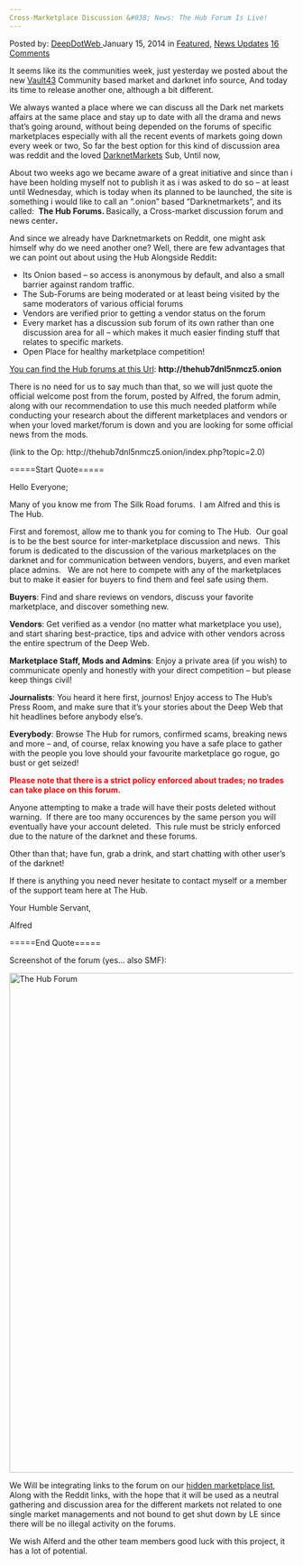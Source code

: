```yaml
---
Cross-Marketplace Discussion &#038; News: The Hub Forum Is Live!
---
```

<article class="post-listing post-3444 post type-post status-publish format-standard has-post-thumbnail hentry  tag-forums tag-hub tag-meet">
    <div class="post-inner">
        <span>Posted by: <a href="https://www.deepdotweb.com/author/admin/" title="">DeepDotWeb </a></span>
    <span>January 15, 2014</span>
    <span>in <a href="https://www.deepdotweb.com/category/deepdot-news/" rel="category tag">Featured</a>, <a href="https://www.deepdotweb.com/category/news-updates/" rel="category tag">News Updates</a></span>
    <span><a href="https://www.deepdotweb.com/2014/01/15/cross-marketplace-discussion-news-the-hub-forum-is-live/#comments">16 Comments</a></span>
    </p>
    <div class="clear"></div>
    <div class="entry">
    <p>It seems like its the communities week, just yesterday we posted about the new <a href="http://www.deepdotweb.com/2014/01/14/meet-the-vault-43/">Vault43</a> Community based market and darknet info source, And today its time to release another one, although a bit different.</p>
    <p>We always wanted a place where we can discuss all the Dark net markets affairs at the same place and stay up to date with all the drama and news that&#8217;s going around, without being depended on the forums of specific marketplaces especially with all the recent events of markets going down every week or two, So far the best option for this kind of discussion area was reddit and the loved <a href="http://www.reddit.com/r/DarkNetMarkets" target="_blank">DarknetMarkets</a> Sub, Until now,</p>
    <p>About two weeks ago we became aware of a great initiative and since than i have been holding myself not to publish it as i was asked to do so &#8211; at least until Wednesday, which is today when its planned to be launched, the site is something i would like to call an &#8220;.onion&#8221; based &#8220;Darknetmarkets&#8221;, and its called:  <strong>The Hub Forums. </strong>Basically, a Cross-market discussion forum and news center<strong>.</strong></p>
    <p>And since we already have Darknetmarkets on Reddit, one might ask himself why do we need another one? Well, there are few advantages that we can point out about using the Hub Alongside Reddit<strong>:<br/>
    </strong></p>
    <ul>
    <li>Its Onion based &#8211; so access is anonymous by default, and also a small barrier against random traffic.</li>
    <li>The Sub-Forums are being moderated or at least being visited by the same moderators of various official forums</li>
    <li>Vendors are verified prior to getting a vendor status on the forum</li>
    <li>Every market has a discussion sub forum of its own rather than one discussion area for all &#8211; which makes it much easier finding stuff that relates to specific markets.</li>
    <li>Open Place for healthy marketplace competition!</li>
    </ul>
    <p><span style="text-decoration: underline;">You can find the Hub forums at this Url</span>: <strong>http://thehub7dnl5nmcz5.onion</strong></p>
    <p>There is no need for us to say much than that, so we will just quote the official welcome post from the forum, posted by Alfred, the forum admin, along with our recommendation to use this much needed platform while conducting your research about the different marketplaces and vendors or when your loved market/forum is down and you are looking for some official news from the mods.</p>
    <p>(link to the Op: http://thehub7dnl5nmcz5.onion/index.php?topic=2.0)</p>
    <p>=====Start Quote=====</p>
    <p>Hello Everyone;</p>
    <p>Many of you know me from The Silk Road forums.  I am Alfred and this is The Hub.</p>
    <p>First and foremost, allow me to thank you for coming to The Hub.  Our goal is to be the best source for inter-marketplace discussion and news.  This forum is dedicated to the discussion of the various marketplaces on the darknet and for communication between vendors, buyers, and even market place admins.   We are not here to compete with any of the marketplaces but to make it easier for buyers to find them and feel safe using them.</p>
    <p><strong>Buyers</strong>: Find and share reviews on vendors, discuss your favorite marketplace, and discover something new.</p>
    <p><strong>Vendors</strong>: Get verified as a vendor (no matter what marketplace you use), and start sharing best-practice, tips and advice with other vendors across the entire spectrum of the Deep Web.</p>
    <p><strong>Marketplace Staff, Mods and Admins</strong>: Enjoy a private area (if you wish) to communicate openly and honestly with your direct competition – but please keep things civil!</p>
    <p><strong>Journalists</strong>: You heard it here first, journos! Enjoy access to The Hub’s Press Room, and make sure that it’s your stories about the Deep Web that hit headlines before anybody else’s.</p>
    <p><strong>Everybody</strong>: Browse The Hub for rumors, confirmed scams, breaking news and more – and, of course, relax knowing you have a safe place to gather with the people you love should your favourite marketplace go rogue, go bust or get seized!</p>
    <p><span style="color: #ff0000;"><strong>Please note that there is a strict policy enforced about trades; no trades can take place on this forum.</strong></span></p>
    <p>Anyone attempting to make a trade will have their posts deleted without warning.  If there are too many occurences by the same person you will eventually have your account deleted.  This rule must be stricly enforced due to the nature of the darknet and these forums.</p>
    <p>Other than that; have fun, grab a drink, and start chatting with other user&#8217;s of the darknet!</p>
    <p>If there is anything you need never hesitate to contact myself or a member of the support team here at The Hub.</p>
    <p>Your Humble Servant,</p>
    <p>Alfred</p>
    <p>=====End Quote=====</p>
    <p>Screenshot of the forum (yes&#8230; also SMF):</p>
    <p><a href="/imgs/2014/01/hub.png"><img class="aligncenter  wp-image-3446" alt="The Hub Forum" src="https://www.deepdotweb.com/wp-content/uploads/2014/01/hub.png" width="774" height="886" srcset="https://www.deepdotweb.com/wp-content/uploads/2014/01/hub.png 774w, https://www.deepdotweb.com/wp-content/uploads/2014/01/hub-262x300.png 262w" sizes="(max-width: 774px) 100vw, 774px"/></a></p>
    <p>We Will be integrating links to the forum on our <a href="http://www.deepdotweb.com/2013/10/28/updated-llist-of-hidden-marketplaces-tor-i2p/">hidden marketplace list</a>, Along with the Reddit links, with the hope that it will be used as a neutral gathering and discussion area for the different markets not related to one single market managements and not bound to get shut down by LE since there will be no illegal activity on the forums.</p>
    <p>We wish Alferd and the other team members good luck with this project, it has a lot of potential.</p>
    </div>
    <span style="display:none"><a href="https://www.deepdotweb.com/tag/forums/" rel="tag">forums</a> <a href="https://www.deepdotweb.com/tag/hub/" rel="tag">hub</a> <a href="https://www.deepdotweb.com/tag/meet/" rel="tag">meet</a></span> <span style="display:none" class="updated">2014-01-15</span>
    <div style="display:none" class="vcard author" itemprop="author" itemscope itemtype="http://schema.org/Person"><strong class="fn" itemprop="name"><a href="https://www.deepdotweb.com/author/admin/" title="Posts by DeepDotWeb" rel="author">DeepDotWeb</a></strong></div>
    </div>
</article>

